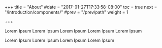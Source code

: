 +++
title = "About"
#date = "2017-01-27T17:33:58-08:00"
toc = true
next = "/introduction/components/"
#prev = "/prev/path"
weight = 1

+++

Lorem Ipsum Lorem Ipsum Lorem Ipsum Lorem Ipsum Lorem Ipsum 


Lorem Ipsum Lorem Ipsum Lorem Ipsum Lorem Ipsum
